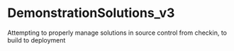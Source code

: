 # DemonstrationSolutions_v3
Attempting to properly manage solutions in source control from checkin, to build to deployment

